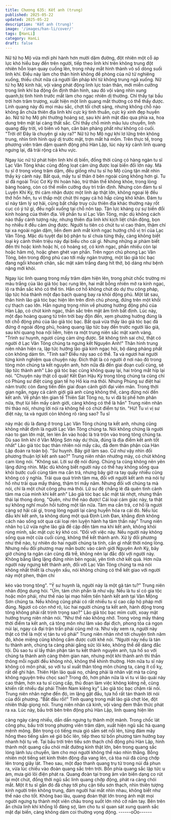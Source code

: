 ```yaml
---
title: Chương 635: Kết anh (trung)
published: 2025-05-22
updated: 2025-05-22
description: 'Kết anh (trung)'
image: '/images/han-li/cover/'
tags: [HanLi]
category: HanLi
draft: false
---
```


Nữ tử họ Mộ vừa mới phi hành hơn mười dặm đường, đột nhiên
một cỗ áp lực khó hiểu bay đến trên người, tiếp theo linh khí trên
không trung đột nhiên hỗn loạn quay cuồng lên, trong nháy mắt
hình thành vô số dòng suối linh khí.
Điều này làm cho thân hình không đề phòng của nữ tử nghiêng
xuống, thiếu chút nữa cả người lẫn pháp khí từ không trung ngã
xuống.
Nữ tử họ Mộ kinh hãi, vội vàng phát động linh lực toàn thân, mới
miễn cưỡng trong linh khí ba động ổn định thân hình, sau đó vội
vàng nhìn xung quanh,bị tình hình trước mắt làm cho ngạc nhiên
dị thường.
Chỉ thấy tại bầu trời hơn trăm trượng, xuất hiện một linh quang
mắt thường có thể thấy được. Linh quang này đủ mọi màu sắc,
chợt tối chợt sáng, nhưng không chỗ nào không ẩn chứa thiên địa
linh khí cực kỳ tinh thuần, cực kỳ xinh đẹp huyền ảo.
Nữ tử họ Mộ phi thường hoảng sợ, sau khi ánh mặt đảo qua phía
xa, hoa dung trên mặt lại càng thất sắc.
Chỉ thấy chỗ minh mâu lưu chuyển, linh quang đầy trời, vô biên
vô hạn, căn bản phảng phất như không có cuối.
"Trời ơi! Đây là chuyện gì xảy ra?"
Nữ tử họ Mộ ngự khí lơ lững trên không trung, nhìn tình hình quỷ
dị trước mặt, trợn mắt há mồm.
Trên thực tế, trong phương viên trăm dặm quanh động phủ Hàn
Lập, lúc này kỳ cảnh linh quang ngưng lại, đã trải rộng cả khu
vực.

Ngay lúc nữ tử phát hiện linh khí dị biến, đồng thời cũng có hàng
ngàn tu sĩ Lạc Vân Tông khác cũng đồng loạt cảm ứng được loại
biến đổi lớn này.
Mà tu sĩ ở trong vòng trăm dặm, đều giống như tu sĩ họ Mộ cũng
tận mắt nhìn thấy kỳ cảnh này.
Bất quá, mấy tu sĩ thân ở bên ngoài cũng không hơn gì. Tu sĩ đã
ngoài Trúc Cơ Kỳ thì hoàn hảo, trừ thân thể không khỏe, trong
lòng bàng hoàng, còn có thể miễn cưỡng duy trì trấn định.
Nhưng còn đám tu sĩ Luyện Khí Kỳ, thì cảm nhận được một linh
áp thật lớn, không ngoại lệ đều thở hổn hển, tu vi thấp một chút
thì ngay cả hô hấp cũng khó khăn.
Đám tu sĩ này tâm lý sợ hãi, cũng bất chấp truy cứu thiên địa
khác thường này rốt cục có ý tứ gì, đều ngồi xuống tại chỗ nôn
tạp. Tận lực kháng cự sự biền đổi kinh hoàng của thiên địa.
Về phần tu sĩ Lạc Vân Tông, mặc dù không cách nào thấy cảnh
tượng này, nhưng thiên địa linh khí kịch liệt chấn động, bọn họ
nhiều ít đều cảm ứng được.
Người tu tiên có chút tu vi cao thâm, thậm chí tại xa ngoài ngàn
dặm, liền đem ánh mắt kinh ngạc hướng chỗ vị trí của Lạc Vân
Tông.
Mặc dù tuyệt đại bộ phận tu sĩ chưa từng thấy, càng không biết
loại kỳ cảnh thiên triệu này đại biểu cho cái gì.
Nhưng những ai phàm biết đến thì hoặc kinh hoặc hỉ, có hoảng
sợ, có kinh ngạc, phần nhiều còn lại hoặc hâm mộ, hoặc ghen
ghét vạn phần.
Trên ngọn chủ phong Lạc Vân Tông, bên trong động phủ cao tới
mấy ngàn trượng, một lão giả tóc bạc đang ngồi khoanh chân,
sắc mặt xám trắng đang hít thở, bộ dáng như bệnh nặng mới
khỏi.

Ngay lúc linh quang trong mấy trăm dặm hiện lên, trong phút chốc
trường mi màu trắng của lão giả tóc bạc rung lên, hai mắt bỗng
nhiên mở ra kinh ngạc, lộ ra thần sắc khó có thể tin.
Hắn cơ hồ không chút do dự thu công pháp, lập tức hóa thành
một đạo bạch quang bay ra khỏi động phủ.
Một lát sau, thân hình lão giả tóc bạc hiện lên trên đỉnh chủ
phong, đứng trên một khối cự thạch cao lớn.
Hắn ngưng trọng nhìn về phương hướng động phủ của Hàn Lập,
có chút kinh ngạc, thần sắc trên mặt âm tình bất định.
Lúc này, một đạo hoàng quang từ trên trời bay độn đến, xẹm
phương hướng đúng là tới chỗ động phủ của lão giả tóc bạc. Bất
quá vừa thấy lão giả tóc bạc đã đứng ở ngoài động phủ, hoàng
quang lập tức bay đến trước người lão giả, sau khi quang hoa nội
liễm, hiện ra một trung niên sắc mặt xanh vàng.
"Trình sư huynh, ngươi cũng cảm ứng được. Sẽ không tính sai
chứ, thật có người ở Lạc Vân Tông chúng ta ngưng kết Nguyên
Anh!" Thân hình trung niên nhân hiện ra, lập tức hướng lão giả
kinh ngạc hỏi, bộ dáng phảng phất còn không dám tin.
"Tính sai? Điều này sao có thể. Ta và ngươi hai người từng kinh
nghiệm qua chuyện này. Đích thật là có người ở nơi nào đó trong
tông môn chúng ta kết nguyên anh, hơn nữa đã đến giai đoạn
cuối cùng, sẽ lập tức thành anh" Lão giả tóc bạc cũng không quay
lại, hai tròng mắt híp lại nói.
"Chuyện này thật cổ quái! Kết Đan Hậu Kỳ trong tông chúng ta
cũng chỉ có Phùng sư điệt cùng gian tế họ Hồ kia mà thôi. Nhưng
Phùng sư điệt hai năm trước còn đang tiến đến giai đoạn cảnh
giới đại viên mãn. Trong thời gian ngắn, ngay cả cảnh giới giả anh
cũng không thể, càng đừng nói đến kết anh. Về phần tên gian tế
Thiên Sát Tông nọ, tu vi đã bị phế hơn phân nữa, thụt lùi liền mấy
cảnh giới, càng không có thể là hắn" Trung niên nhân thì thào nói,
nhưng lời nói ra không hề có chút điểm tự tin.
"Hừ! Tu vi vị sư điệt này, ta và ngươi còn không rõ ràng sao? Tu sĩ

này mặc dù là đang ở trong Lạc Vân Tông chúng ta kết anh,
nhưng cũng không nhất định là người Lạc Vân Tông chúng ta. Nói
không chừng là người nào to gan lớn mật, len lén ẩn vào hoặc là
trà trộn vào trong tông chúng ta. Dù sao linh khí ở Vân Mộng Sơn
này dư thừa, đúng là địa điểm kết anh tốt nhất" Lão giả tóc bạc
thản nhiên nói mấy câu, đã đem thân phận của Hàn Lập đoán ra
toàn bộ.
"Sư huynh. Bây giờ làm sao. Cứ như vậy nhìn đối phương thuận
lợi kết anh sao?" Trung niên nhân nhướng mày, có chút không
cam lòng nói.
"Không sai. Lời sư đệ nói đúng. Chúng ta cũng không nên yên
lặng đứng nhìn. Mặc dù không biết người này có thể hay không
sống qua khỏi bước cuối cùng tâm ma cắn trả, nhưng bây giờ ra
tay quấy nhiễu cũng không có ý nghĩa. Trải qua quá trình tâm ma,
đối với người kết anh mà nói tự hồ như trải qua mấy tháng, thậm
trí mấy năm. Nhưng đối với chúng ta mà nói, chỉ là một chút công
phu mà thôi. Lữ sư đệ chẳng lẽ đã quên tình cảnh tâm ma của
mình khi kết anh" Lão giả tóc bạc sắc mặt tái nhợt, nhưng thần
thái lại thong dong.
"Quên, như thế nào được! Cái loại cảm giác này, ta thật sự không
nghĩ muốn hồi tưởng một lần nữa. Tâm ma cắn trả, cơ hồ là ngươi
càng sợ hãi cái gì, trong lòng ngươi lại càng huyễn hóa ra cái đó.
Nếu lúc đầu khi kết anh, ta không dùng một quả Định Linh Đan,
khẳng định không cách nào sống sót qua cái loại rèn luyện hành
hạ tâm thần này" Trung niên nhân họ Lữ vừa nghe lão giả đề cập
đến tâm ma khi kết anh, không khỏi rùng mình, sắc mặt cực kỳ
khó coi.
"Đối với việc này. Nếu người này không sống qua một cửa cuối
cùng, không thể kết thành anh. Xử lý đối phương như thế nào, tự
nhiên do hai người chúng ta tính, cần gì nhất thời nóng lòng.
Nhưng nếu đối phương may mắn bước vào cảnh giới Nguyên Anh
Kỳ, bây giờ chúng ta ngăn cản cũng đã trễ, không nên lại đắc đội
với người này. Không bằng lẳng lặng đứng nhìn bên ngoài, yên
tĩnh chờ kết quả. Hơn nữa người này ngưng kết thành anh, đối với
Lạc Vân Tông chúng ta mà nói không nhất thiết là chuyện xấu, nói
không chừng có thể kết giao với người này một phen, thậm chí

kéo vào trong tông".
"Ý sư huynh là, người này là một gã tán tu?" Trung niên nhân
động dung hỏi.
"Ừm, tám chín phần là như vậy. Nếu là tu sĩ có gia tộc hoặc môn
phái, như thế nào lại mạo hiểm tiến hành kết anh tại Vân Mộng
Sơn chúng ta. Nếu không cũng phải có rất nhiều tu sĩ cao cấp hộ
pháp mới đúng. Ngươi có còn nhớ rõ, lúc hai người chúng ta kết
anh, hành động trong tông không phải rất trịnh trọng sao?" Lão
giả tóc bạc mỉm cười, xoay mặt hướng trung niên nhân nói.
"Như thế nào không nhớ. Trong vòng mấy tháng thời điểm ta kết
anh, cả tông môn như lâm vào đại địch, phong tỏa cả ngọn núi lại,
ngay cả đại trận trấn phái cũng mở ra. Như vậy xem ra, người này
thật có thể là một vị tán tu vô phái" Trung niên nhân nhớ tới
chuyện tình năm đó, khóe miệng cũng không cầm được cười khẽ
nói.
"Người này nếu là tán tu thành anh, chúng ta càng phải gắng sức
lôi kéo, không thể dễ dàng đắc tội. Dù sao tu sĩ lấy thân phận tán
tu kết thành nguyên anh, tựa hồ so với chúng ta thành anh càng
thêm gian nan, nhưng một khi thành anh thì thần thông mỗi người
đều không nhỏ, không thể khinh thường. Hơn nữa tu sĩ này không
có môn phái, so với tu sĩ xuất thân tông môn chúng ta, càng ít cố
kỵ, rất dễ ghi hận. Thiên Hận lão quái nọ, chẳng phải là nhân vật
mà ta cũng không nguyện trêu chọc sao? Trong đó, hơn phân nữa
là vì tu vi lão quái này cao thâm, hơn xa tu sĩ cùng cấp, thủ đoạn
làm việc không kiêng nễ, cũng khiến rất nhiều đại phái Thiên Nam
kiêng kỵ" Lão giả tóc bạc chậm rãi nói.
Trung niên nhân nghe đến đó, im lặng gật đầu, tựa hồ rất tán
thành lời nói của đối phương.
"Bắt đầu rồi!" Tinh quang trong mắt lão giả chợt lóe, đột nhiên
thấp giọng nói.
Trung niên nhân cả kinh, vội vàng đem thần thức phát ra xa.
Lúc này, bầu trời bên trên động phủ Hàn Lập, linh quang hiện lên

càng ngày càng nhiều, dần dần ngưng tụ thành một mảnh.
Trong chốc lát công phu, bầu trời trong phương viên trăm dặm,
xuất hiện ngũ sắc hà quang mênh mông.
Bên trong có tiếng mưa gió sấm sét nổi lên, từng đám mây hồng
theo tiếng sấm xé gió bốc lên, tiếp theo từ bốn phương tám
hướng bay nhanh hội tụ về.
Tại bầu trời trên tiểu sơn thạch chổ động phủ Hàn Lập, hình
thành một quang cầu chói mắt đường kính thật lớn, bên trong
quang sắc lóng lánh lưu chuyển, làm cho mọi người không thể
nào nhìn thẳng.
Bỗng nhiên một tiếng sét kinh thiên động địa vang lên, cả tòa núi
đá cũng chớp lên trong giây lát.
Theo sau, một đạo thanh quang trụ từ trong núi đá phun ra, vừa
lúc chiếu vào đoàn quang sắc trên trời.
Bốn phía quang sắc lập tức u ám, mưa gió lôi điện phát ra.
Quang đoàn tại trong âm vân biến dạng co rút lại một chút, đồng
thời ngũ sắc linh quang chớp động, phát ra càng chói mắt.
Một ít tu sĩ gần đó đã chạy tới phụ cận tiểu sơn thạch, nhìn thiên
tượng kinh người trên không trung, đám người hai mắt nhìn nhau,
không biết như thế nào cho tốt.
Không bao lâu, quang đoàn thật lớn trong ánh mặt mọi người
ngưng tụ thành một viên châu trong suốt lớn nhỏ cở nắm tay. Bên
trên ẩn chứa linh khí khổng lồ đáng sợ, làm cho tu sĩ quan sát
xung quanh sắc mặt đại biến, càng không dám coi thường vọng
động.
------oOo------

